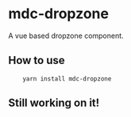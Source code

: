 # mdc-dropzone
A vue based dropzone component.

## How to use

```
    yarn install mdc-dropzone
```


## Still working on it!